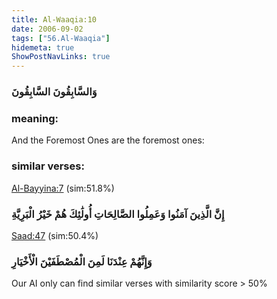 ```yaml
---
title: Al-Waaqia:10
date: 2006-09-02
tags: ["56.Al-Waaqia"]
hidemeta: true 
ShowPostNavLinks: true 
---
```

### وَالسَّابِقُونَ السَّابِقُونَ
### meaning: 
And the Foremost Ones are the foremost ones:
### similar verses: 

[Al-Bayyina:7](/98/7) (sim:51.8%)

### إِنَّ الَّذِينَ آمَنُوا وَعَمِلُوا الصَّالِحَاتِ أُولَٰئِكَ هُمْ خَيْرُ الْبَرِيَّةِ

[Saad:47](/38/47) (sim:50.4%)

### وَإِنَّهُمْ عِنْدَنَا لَمِنَ الْمُصْطَفَيْنَ الْأَخْيَارِ

Our AI only can find similar verses with similarity score > 50% 


